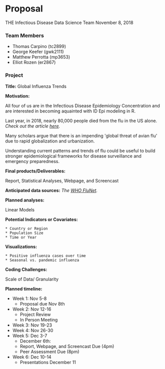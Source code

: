 Proposal
================
THE Infectious Disease Data Science Team
November 8, 2018

### Team Members

-   Thomas Carpino (tc2899)
-   George Keefer (gwk2111)
-   Matthew Perrotta (mp3653)
-   Elliot Rozen (er2867)

### Project

**Title:** Global Influenza Trends

**Motivation:**

All four of us are in the Infectious Disease Epidemiology Concentration and are interested in becoming aquainted with ID Epi modeling in R.

Last year, in 2018, nearly 80,000 people died from the flu in the US alone. *Check out the article [here](https://www.cnn.com/2018/09/26/health/flu-deaths-2017--2018-cdc-bn/index.html).*

Many scholars argue that there is an impending 'global threat of avian flu' due to rapid globalization and urbanization.

Understanding current patterns and trends of flu could be useful to build stronger epidemiological frameworks for disease surveillance and emergency preparedness.

**Final products/Deliverables:**

Report, Statistical Analyses, Webpage, and Screencast

**Anticipated data sources:** *The [WHO FluNet](http://apps.who.int/flumart/Default?ReportNo=12).*

**Planned analyses:**

Linear Models

**Potential Indicators or Covariates:**

    * Country or Region
    * Population Size
    * Time or Year

**Visualizations:**

    * Positive influenza cases over time
    * Seasonal vs. pandemic influenza 

**Coding Challenges:**

Scale of Data/ Granularity

**Planned timeline:**

-   Week 1: Nov 5-8
    -   Proposal due Nov 8th
-   Week 2: Nov 12-16
    -   Project Review
    -   In Person Meeting
-   Week 3: Nov 19-23
-   Week 4: Nov 26-30
-   Week 5: Dec 3-7
    -   December 6th:
    -   Report, Webpage, and Screencast Due (4pm)
    -   Peer Assessment Due (8pm)
-   Week 6: Dec 10-14
    -   Presentations December 11
